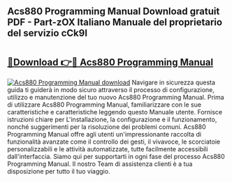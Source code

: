 ## Acs880 Programming Manual Download gratuit PDF - Part-zOX Italiano Manuale del proprietario del servizio cCk9I

# <h2><a href="http://dfam33.blite.top/?on=Acs880+Programming+Manual">🔗Download 👉🔴 Acs880 Programming Manual</a></h2>

[![Acs880 Programming Manual download](https://i.imgur.com/lujVjoI.png)](http://dfam33.blite.top/?on=Acs880+Programming+Manual)
Navigare in sicurezza questa guida ti guiderà in modo sicuro attraverso il processo di configurazione, utilizzo e manutenzione del tuo nuovo Acs880 Programming Manual. Prima di utilizzare Acs880 Programming Manual, familiarizzare con le sue caratteristiche e caratteristiche leggendo questo Manuale utente. Fornisce istruzioni chiare per L'installazione, la configurazione e il funzionamento, nonché suggerimenti per la risoluzione dei problemi comuni. Acs880 Programming Manual offre agli utenti un'impressionante raccolta di funzionalità avanzate come il controllo dei gesti, il vivavoce, le scorciatoie personalizzabili e le attività automatizzate, tutte facilmente accessibili dall'interfaccia. Siamo qui per supportarti in ogni fase del processo Acs880 Programming Manual. Il nostro Team di assistenza clienti è a tua disposizione per tutto il tuo viaggio.
